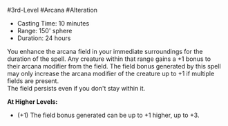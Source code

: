 #3rd-Level #Arcana #Alteration
 
- Casting Time: 10 minutes
- Range: 150' sphere
- Duration: 24 hours  

You enhance the arcana field in your immediate surroundings for the duration of the spell. Any creature within that range gains a +1 bonus to their arcana modifier from the field. The field bonus generated by this spell may only increase the arcana modifier of the creature up to +1 if multiple fields are present.  
The field persists even if you don't stay within it.
 
**At Higher Levels:** 
* (+1) The field bonus generated can be up to +1 higher, up to +3.